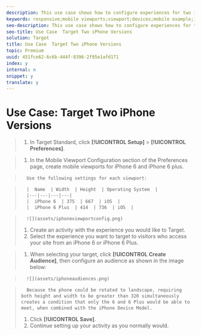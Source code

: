 ```yaml
---
description: This use case shows how to configure experiences for two iPhone versions, iPhone 6 and iPhone 6 Plus, using the Mobile Viewports feature of Target Standard.
keywords: responsive;mobile viewports;viewport;devices;mobile example;iphone
seo-description: This use case shows how to configure experiences for two iPhone versions, iPhone 6 and iPhone 6 Plus, using the Mobile Viewports feature of Target Standard.
seo-title: Use Case  Target Two iPhone Versions
solution: Target
title: Use Case  Target Two iPhone Versions
topic: Premium
uuid: 451fce62-6c6b-444f-8396-2f95e1afd171
index: y
internal: n
snippet: y
translate: y
---
```


# Use Case: Target Two iPhone Versions


>1. In Target Standard, click **[!UICONTROL  Setup]** > **[!UICONTROL  Preferences]**.

>1. In the Mobile Viewport Configuration section of the Preferences page, create mobile viewports for iPhone 6 and iPhone 6 plus.

>       Use the following settings for each viewport: 



>       |  Name  | Width  | Height  | Operating System  |
>       |---|---|---|---|
>       |  iPhone 6  | 375  | 667  | iOS  |
>       |  iPhone 6 Plus  | 414  | 736  | iOS  |

>       ![](assets/iphoneviewportconfig.png) 
>1. Create an activity with the experience you would like to Target.
>1. Select the experience you want to target to visitors who access your site from an iPhone 6 or iPhone 6 Plus.

>1. When selecting your target, click **[!UICONTROL  Create Audience]**, then configure an audience as shown in the image below:



>       ![](assets/iphoneaudiences.png) 

>       Because the phone could be rotated to landscape, requiring both height and width to be greater than 320 simultaneously creates a condition that only the 6 and 6 Plus would be able to meet, when combined with the iPhone Device Model. 
>1. Click **[!UICONTROL  Save]**.
>1. Continue setting up your activity as you normally would.
